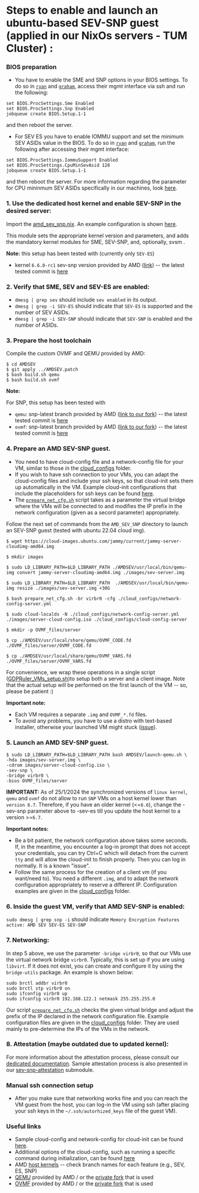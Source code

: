 # Steps to enable and launch an ubuntu-based SEV-SNP guest (applied in our NixOs servers - TUM Cluster) :

### BIOS preparation
- You have to enable the SME and SNP options in your BIOS settings.
To do so in [`ryan`](https://github.com/TUM-DSE/doctor-cluster-config/blob/master/docs/hosts/ryan.md) and 
[`graham`](https://github.com/TUM-DSE/doctor-cluster-config/blob/master/docs/hosts/graham.md),
access their mgmt interface via ssh and run the following:
```
set BIOS.ProcSettings.Sme Enabled
set BIOS.ProcSettings.Snp Enabled
jobqueue create BIOS.Setup.1-1
```
and then reboot the server.
- For SEV ES you have to enable IOMMU support and set the minimum SEV ASIDs value in the BIOS.
To do so in [`ryan`](https://github.com/TUM-DSE/doctor-cluster-config/blob/master/docs/hosts/ryan.md) and 
[`graham`](https://github.com/TUM-DSE/doctor-cluster-config/blob/master/docs/hosts/graham.md), 
run the following after accessing their mgmt interface:
```
set BIOS.ProcSettings.IommuSupport Enabled
set BIOS.ProcSettings.CpuMinSevAsid 128
jobqueue create BIOS.Setup.1-1
```
and then reboot the server.
For more information regarding the parameter for CPU mininmum SEV ASIDs specifically in our machines,
look [here](https://www.dell.com/support/manuals/en-us/idrac9-lifecycle-controller-v4.x-series/idrac_4.00.00.00_racadm_ar_referenceguide/bios.procsettings.cpuminsevasid-(read-or-write)?guid=guid-4bdaeaa7-d054-4fd1-bd84-0cd71d7aec1e&lang=en-us).

### 1. Use the dedicated host kernel and enable SEV-SNP in the desired server:
Import the [amd_sev_snp.nix](https://github.com/TUM-DSE/doctor-cluster-config/blob/master/modules/amd_sev_snp.nix).
An example configuration is shown [here](https://github.com/TUM-DSE/doctor-cluster-config/blob/master/hosts/rose.nix). 

This module sets the appropriate kernel version and parameters, and adds the mandatory kernel modules for SME, SEV-SNP, and, optionally, svsm .

**Note:** this setup has been tested with (currently only `SEV-ES`) 
- kernel `6.6.0-rc1` sev-snp version provided by AMD ([link](https://github.com/AMDESE/linux/tree/snp-host-latest)) -- the latest tested commit is [here](https://github.com/AMDESE/linux/commit/5a170ce1a08259ac57a9074e1e7a170d6b8c0cda)

### 2. Verify that SME, SEV and SEV-ES are enabled:
- `dmesg | grep sev` should include `sev enabled` in its output.
- `dmesg | grep -i SEV-ES` should indicate that `SEV-ES` is supported and the number of SEV ASIDs.
- `dmesg | grep -i SEV-SNP` should indicate that `SEV-SNP` is enabled and the number of ASIDs.

### 3. Prepare the host toolchain
Compile the custom OVMF and QEMU provided by AMD:
```
$ cd AMDSEV
$ git apply ../AMDSEV.patch
$ bash build.sh qemu
$ bash build.sh ovmf
```

**Note:** 

For SNP, this setup has been tested with 
- `qemu`: snp-latest branch provided by AMD ([link to our fork](https://github.com/dimstav23/amd-qemu/tree/snp-latest)) -- the latest tested commit is [here](https://github.com/dimstav23/amd-qemu/commit/b6ee1218e6c9b98a556841615dd10d094e648393)
- `ovmf`: snp-latest branch provided by AMD ([link to our fork](https://github.com/dimstav23/amd-ovmf/tree/snp-latest)) -- the latest tested commit is [here](https://github.com/dimstav23/amd-ovmf/commit/09fbe92dc545779671d7fd89a5bd4f1b14f7e69b)


### 4. Prepare an AMD SEV-SNP guest.
- You need to have cloud-config file and a network-config file for your VM, similar to those in the [cloud_configs](./cloud_configs/) folder.
- If you wish to have ssh connection to your VMs, you can adapt the cloud-config files and include your ssh keys, so that cloud-init sets them up automatically in the VM. Example cloud-init configurations that include the placeholders for ssh keys can be found [here](./cloud_configs/).
- The [`prepare_net_cfg.sh`](./prepare_net_cfg.sh) script takes as a parameter the virtual bridge where the VMs will be connected to and modifies the IP prefix in the network configuration (given as a secord parameter) appropriately.

Follow the next set of commands from the `AMD_SEV_SNP` directory to launch an SEV-SNP guest (tested with ubuntu 22.04 cloud img).
```
$ wget https://cloud-images.ubuntu.com/jammy/current/jammy-server-cloudimg-amd64.img

$ mkdir images

$ sudo LD_LIBRARY_PATH=$LD_LIBRARY_PATH ./AMDSEV/usr/local/bin/qemu-img convert jammy-server-cloudimg-amd64.img ./images/sev-server.img

$ sudo LD_LIBRARY_PATH=$LD_LIBRARY_PATH  ./AMDSEV/usr/local/bin/qemu-img resize ./images/sev-server.img +30G

$ bash prepare_net_cfg.sh -br virbr0 -cfg ./cloud_configs/network-config-server.yml

$ sudo cloud-localds -N ./cloud_configs/network-config-server.yml ./images/server-cloud-config.iso ./cloud_configs/cloud-config-server

$ mkdir -p OVMF_files/server

$ cp ./AMDSEV/usr/local/share/qemu/OVMF_CODE.fd ./OVMF_files/server/OVMF_CODE.fd

$ cp ./AMDSEV/usr/local/share/qemu/OVMF_VARS.fd ./OVMF_files/server/OVMF_VARS.fd
```

For convenience, we wrap these operations in a single script ([GDPRuler_VMs_setup.sh](./GDPRuler_VMs_setup.sh))to setup both a server and a client image.
Note that the actual setup will be performed on the first launch of the VM -- so, please be patient :)

**Important note:** 
- Each VM requires a separate `.img` and `OVMF_*.fd` files.
- To avoid any problems, you have to use a distro with text-based installer, otherwise your launched VM might stuck ([issue](https://github.com/AMDESE/AMDSEV/issues/38)).

### 5. Launch an AMD SEV-SNP guest.
```
$ sudo LD_LIBRARY_PATH=$LD_LIBRARY_PATH bash AMDSEV/launch-qemu.sh \
-hda images/sev-server.img \
-cdrom images/server-cloud-config.iso \
-sev-snp \
-bridge virbr0 \
-bios OVMF_files/server
```

**IMPORTANT:** 
As of 25/1/2024 the synchronized versions of `linux kernel`, `qemu` and `ovmf` do not allow to run `SNP` VMs on a host kernel lower than
`version 6.7`. Therefore, if you have an older kernel (<=`6.6`), change the -sev-snp parameter above to -sev-es till you update the 
host kernel to a version >=`6.7`.


**Important notes:**
- Be a bit patient, the network configuration above takes some seconds. If, in the meantime, you encounter a log-in prompt that does not accept your credentials, you can try Ctrl+C which will detach from the current `tty` and will allow the cloud-init to finish properly. Then you can log in normally.
It is a known "issue". 
- Follow the same process for the creation of a client vm (if you want/need to).
You need a different `.img`, and to adapt the network configuration appropriately to reserve a different IP.
Configuration examples are given in the [cloud_configs](./cloud_configs/) folder.

### 6. Inside the guest VM, verify that AMD SEV-SNP is enabled:
`sudo dmesg | grep snp -i` should indicate `Memory Encryption Features active: AMD SEV SEV-ES SEV-SNP`

### 7. Networking: 
In step 5 above, we use the parameter `-bridge virbr0`, so that our VMs use the virtual network bridge `virbr0`. 
Typically, this is set up if you are using `libvirt`.
If it does not exist, you can create and configure it by using the `bridge-utils` package.
An example is shown below:
```
sudo brctl addbr virbr0
sudo brctl stp virbr0 on
sudo ifconfig virbr0 up
sudo ifconfig virbr0 192.168.122.1 netmask 255.255.255.0
```
Our script [`prepare_net_cfg.sh`](./prepare_net_cfg.sh) checks the given virtual bridge and adjust the prefix of the IP declared in the network configuration file. Example configuration files are given in the [cloud_configs](./cloud_configs/) folder. They are used mainly to pre-determine the IPs of the VMs in the network.

### 8. Attestation (maybe outdated due to updated kernel):
For more information about the attestation process, please consult our [dedicated documentation](./ATTESTATION.md).
Sample attestation process is also presented in our [sev-snp-attestation](./sev-snp-attestation/) submodule.

### Manual ssh connection setup
- After you make sure that networking works fine and you can reach the VM guest from the host, you can log-in the VM using ssh (after placing your ssh keys in the `~/.ssh/autorhized_keys` file of the guest VM).

### Useful links
- Sample cloud-config and network-config for cloud-init can be found [here](https://gist.github.com/itzg/2577205f2036f787a2bd876ae458e18e).
- Additional options of the cloud-config, such as running a specific command during initialization, can be found [here](https://www.digitalocean.com/community/tutorials/how-to-use-cloud-config-for-your-initial-server-setup)
- AMD [host kernels](https://github.com/AMDESE/linux) -- check branch names for each feature (e.g., SEV, ES, SNP)
- [QEMU](https://github.com/AMDESE/qemu) provided by AMD / or the [private fork](https://github.com/dimstav23/amd-qemu) that is used
- [OVMF](https://github.com/AMDESE/ovmf) provided by AMD / or the [private fork](https://github.com/dimstav23/amd-ovmf) that is used
